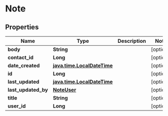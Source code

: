 
# Note

## Properties
Name | Type | Description | Notes
------------ | ------------- | ------------- | -------------
**body** | **String** |  |  [optional]
**contact_id** | **Long** |  |  [optional]
**date_created** | [**java.time.LocalDateTime**](java.time.LocalDateTime.md) |  |  [optional]
**id** | **Long** |  |  [optional]
**last_updated** | [**java.time.LocalDateTime**](java.time.LocalDateTime.md) |  |  [optional]
**last_updated_by** | [**NoteUser**](NoteUser.md) |  |  [optional]
**title** | **String** |  |  [optional]
**user_id** | **Long** |  |  [optional]



